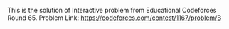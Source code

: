 This is the solution of Interactive problem from Educational Codeforces Round 65.
Problem Link: https://codeforces.com/contest/1167/problem/B

